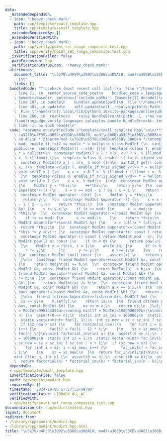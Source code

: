 ```yaml
---
data:
  _extendedDependsOn:
  - icon: ':heavy_check_mark:'
    path: cpp/template/small_template.hpp
    title: cpp/template/small_template.hpp
  _extendedRequiredBy: []
  _extendedVerifiedWith:
  - icon: ':heavy_check_mark:'
    path: cpp/verify/point_set_range_composite.test.cpp
    title: cpp/verify/point_set_range_composite.test.cpp
  _isVerificationFailed: false
  _pathExtension: hpp
  _verificationStatusIcon: ':heavy_check_mark:'
  attributes:
    document_title: "\u5270\u4F59\u3092\u53D6\u308A[0, mod)\u306B\u53CE\u3081\u308B\
      int"
    links: []
  bundledCode: "Traceback (most recent call last):\n  File \"/home/rtnf/.local/lib/python3.10/site-packages/onlinejudge_verify/documentation/build.py\"\
    , line 71, in _render_source_code_stat\n    bundled_code = language.bundle(stat.path,\
    \ basedir=basedir, options={'include_paths': [basedir]}).decode()\n  File \"/home/rtnf/.local/lib/python3.10/site-packages/onlinejudge_verify/languages/cplusplus.py\"\
    , line 187, in bundle\n    bundler.update(path)\n  File \"/home/rtnf/.local/lib/python3.10/site-packages/onlinejudge_verify/languages/cplusplus_bundle.py\"\
    , line 401, in update\n    self.update(self._resolve(pathlib.Path(included), included_from=path))\n\
    \  File \"/home/rtnf/.local/lib/python3.10/site-packages/onlinejudge_verify/languages/cplusplus_bundle.py\"\
    , line 260, in _resolve\n    raise BundleErrorAt(path, -1, \"no such header\"\
    )\nonlinejudge_verify.languages.cplusplus_bundle.BundleErrorAt: template/small_template.hpp:\
    \ line -1: no such header\n"
  code: "#pragma once\n#include \"template/small_template.hpp\"\n\n/**\n * @brief\
    \ \u5270\u4F59\u3092\u53D6\u308A[0, mod)\u306B\u53CE\u3081\u308Bint\n * based\
    \ on ACL\n * @tparam mod \u7D20\u6570\u306B\u9650\u308B\n */\ntemplate <uint32_t\
    \ mod, enable_if_t<(2 <= mod)> * = nullptr> class ModInt {\n  uint32_t x;\n\n\
    public:\n  constexpr ModInt() : x(0) {}\n  template <class T, enable_if_t<is_signed_v<T>>\
    \ * = nullptr>\n  constexpr ModInt(T x_) : x(x_ < 0 ? x_ % (ll)mod + (ll)mod :\
    \ x_ % (ll)mod) {}\n  template <class U, enable_if_t<!is_signed_v<U>> * = nullptr>\n\
    \  constexpr ModInt(U x_) : x(x_ % mod) {}\n\n  uint32_t get() const { return\
    \ x; }\n  template <class T, enable_if_t<is_signed_v<T>> * = nullptr>\n  constexpr\
    \ void set(T x_) {\n    x = x_ < 0 ? x_ % (ll)mod + (ll)mod : x_ % (ll)mod;\n\
    \  }\n  template <class U, enable_if_t<!is_signed_v<U>> * = nullptr>\n  constexpr\
    \ void set(U x_) {\n    x = x_ % mod;\n  }\n\n  constexpr ModInt operator++(int)\
    \ {\n    ModInt y = *this;\n    ++*this;\n    return y;\n  }\n  constexpr ModInt\
    \ &operator++() {\n    x = x == mod - 1 ? 0u : x + 1;\n    return *this;\n  }\n\
    \  constexpr ModInt operator--(int) {\n    ModInt y = *this;\n    --*this;\n \
    \   return y;\n  }\n  constexpr ModInt &operator--() {\n    x = x == 0u ? mod\
    \ - 1 : x - 1;\n    return *this;\n  }\n  constexpr ModInt &operator+=(const ModInt\
    \ &y) {\n    x += y.x;\n    if (x >= mod) {\n      x -= mod;\n    }\n    return\
    \ *this;\n  }\n  constexpr ModInt &operator-=(const ModInt &y) {\n    x -= y.x;\n\
    \    if (x >= mod) {\n      x += mod;\n    }\n    return *this;\n  }\n  constexpr\
    \ ModInt &operator*=(const ModInt &y) {\n    x = (ull)x * (ull)y.x % mod;\n  \
    \  return *this;\n  }\n  constexpr ModInt &operator/=(const ModInt &y) { return\
    \ *this *= y.inv(); }\n  constexpr ModInt operator+() const { return *this; }\n\
    \  constexpr ModInt operator-() const { return ModInt(mod - x); }\n\n  constexpr\
    \ ModInt pow(ll n) const {\n    if (n < 0) {\n      return pow(-n).inv();\n  \
    \  }\n    ModInt y = *this, r = 1;\n    while (n) {\n      if (n & 1) {\n    \
    \    r *= y;\n      }\n      y *= y;\n      n >>= 1;\n    }\n    return r;\n \
    \ }\n  constexpr ModInt inv() const {\n    assert(x);\n    return pow(mod - 2);\n\
    \  }\n\n  constexpr friend ModInt operator+(const ModInt &a, const ModInt &b)\
    \ {\n    return ModInt(a) += b;\n  }\n  constexpr friend ModInt operator-(const\
    \ ModInt &a, const ModInt &b) {\n    return ModInt(a) -= b;\n  }\n  constexpr\
    \ friend ModInt operator*(const ModInt &a, const ModInt &b) {\n    return ModInt(a)\
    \ *= b;\n  }\n  constexpr friend ModInt operator/(const ModInt &a, const ModInt\
    \ &b) {\n    return ModInt(a) /= b;\n  }\n  constexpr friend bool operator==(const\
    \ ModInt &a, const ModInt &b) {\n    return a.x == b.x;\n  }\n  constexpr friend\
    \ bool operator!=(const ModInt &a, const ModInt &b) {\n    return a.x != b.x;\n\
    \  }\n\n  friend istream &operator>>(istream &is, ModInt &m) {\n    ll y;\n  \
    \  is >> y;\n    m.set(y);\n    return is;\n  }\n  friend ostream &operator<<(ostream\
    \ &os, const ModInt &m) {\n    os << m.x;\n    return os;\n  }\n};\n\nusing mint\
    \ = ModInt<998244353u>;\nusing mint17 = ModInt<1000000007u>;\n\nmint factorial(int\
    \ n) {\n  assert(0 <= n);\n  static int sz_ini = 100000;\n  static int sz = 1;\n\
    \  static vector<mint> fac(1, 1);\n  int sz_new = sz < sz_ini ? sz_ini : n + 1;\n\
    \  if (sz_new > sz) {\n    fac.resize(sz_new);\n    for (int i = sz; i < sz_new;\
    \ i++) {\n      fac[i] = fac[i - 1] * i;\n    }\n    sz = sz_new;\n  }\n  return\
    \ fac[n];\n}\n\nmint factorial_inv(int n) {\n  assert(0 <= n);\n  static int sz_ini\
    \ = 100000;\n  static int sz = 1;\n  static vector<mint> fac_inv(1, 1);\n  int\
    \ sz_new = sz < sz_ini ? sz_ini : n + 1;\n  if (sz_new > sz) {\n    fac_inv.resize(sz_new);\n\
    \    for (int i = sz; i < sz_new; i++) {\n      fac_inv[i] = fac_inv[i - 1] /\
    \ i;\n    }\n    sz = sz_new;\n  }\n  return fac_inv[n];\n}\n\n// combination\n\
    mint C(int n, int k) {\n  assert(0 <= n);\n  assert(0 <= k);\n  assert(k <= n);\n\
    \  return factorial(n) * factorial_inv(k) * factorial_inv(n - k);\n}"
  dependsOn:
  - cpp/template/small_template.hpp
  isVerificationFile: false
  path: cpp/modint/modint.hpp
  requiredBy: []
  timestamp: '2024-10-06 17:17:52+09:00'
  verificationStatus: LIBRARY_ALL_AC
  verifiedWith:
  - cpp/verify/point_set_range_composite.test.cpp
documentation_of: cpp/modint/modint.hpp
layout: document
redirect_from:
- /library/cpp/modint/modint.hpp
- /library/cpp/modint/modint.hpp.html
title: "\u5270\u4F59\u3092\u53D6\u308A[0, mod)\u306B\u53CE\u3081\u308Bint"
---
```

